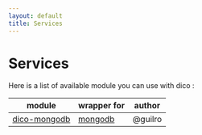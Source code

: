 ```yaml
---
layout: default
title: Services
---
```


# Services

Here is a list of available module you can use with dico :

| module         | wrapper for | author  |
| -------------- | ----------- | ------- |
| [dico-mongodb] | [mongodb]   | @guilro |

[dico-mongodb]: https://github.com/guilro/dico-mongodb
[mongodb]: https://github.com/mongodb/node-mongodb-native
